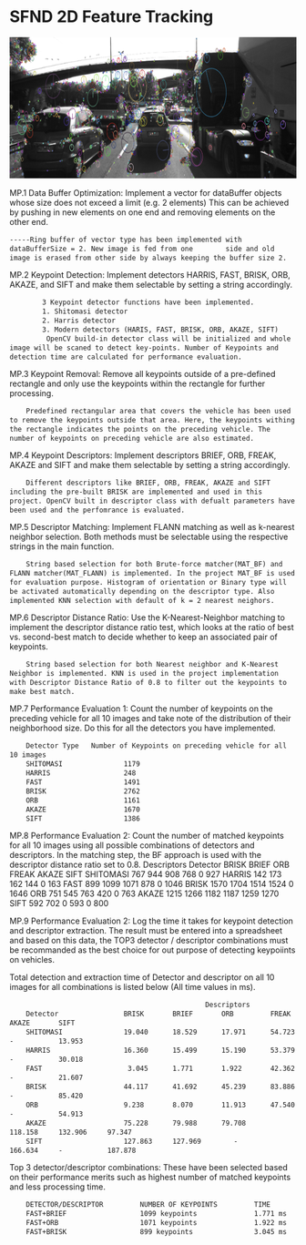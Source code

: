 # SFND 2D Feature Tracking

<img src="images/keypoints.png" width="820" height="248" />



MP.1 Data Buffer Optimization: Implement a vector for dataBuffer objects whose size does not exceed a limit (e.g. 2 elements) This can be achieved  by  pushing  in new  elements on one  end  and removing elements on  the other end.

    -----Ring buffer of vector type has been implemented with dataBufferSize = 2. New image is fed from one        side and old image is erased from other side by always keeping the buffer size 2.


MP.2 Keypoint Detection: Implement detectors HARRIS, FAST, BRISK, ORB, AKAZE, and SIFT and make them selectable by setting a string accordingly.

            3 Keypoint detector functions have been implemented.  
            1. Shitomasi detector
            2. Harris detector
            3. Modern detectors (HARIS, FAST, BRISK, ORB, AKAZE, SIFT)
             OpenCV build-in detector class will be initialized and whole image will be scaned to detect key-points. Number of Keypoints and detection time are calculated for performance evaluation.

MP.3 Keypoint Removal: Remove all keypoints outside of a pre-defined rectangle and only use the keypoints within the rectangle for further processing.

        Predefined rectangular area that covers the vehicle has been used to remove the keypoints outside that area. Here, the keypoints withing the rectangle indicates the points on the preceding vehicle. The number of keypoints on preceding vehicle are also estimated.

MP.4 Keypoint Descriptors: Implement descriptors BRIEF, ORB, FREAK, AKAZE and SIFT and make them selectable by setting a string accordingly.

        Different descriptors like BRIEF, ORB, FREAK, AKAZE and SIFT  including the pre-built BRISK are implemented and used in this project. OpenCV built in descriptor class with defualt parameters have been used and the perfomrance is evaluated.

MP.5 Descriptor Matching: Implement FLANN matching as well as k-nearest neighbor selection. Both methods must be selectable using the respective strings in the main function.

        String based selection for both Brute-force matcher(MAT_BF) and FLANN matcher(MAT_FLANN) is implemented. In the project MAT_BF is used for evaluation purpose. Histogram of orientation or Binary type will be activated automatically depending on the descriptor type. Also implemented KNN selection with default of k = 2 nearest neighors.

MP.6 Descriptor Distance Ratio: Use the K-Nearest-Neighbor matching to implement the descriptor distance ratio test, which looks at the ratio of best vs. second-best match to decide whether to keep an associated pair of keypoints.

        String based selection for both Nearest neighbor and K-Nearest Neighbor is implemented. KNN is used in the project implementation with Descriptor Distance Ratio of 0.8 to filter out the keypoints to make best match.

MP.7 Performance Evaluation 1: Count the number of keypoints on the preceding vehicle for all 10 images and take note of the distribution of their neighborhood size. Do this for all the detectors you have implemented.

        Detector Type 	Number of Keypoints on preceding vehicle for all 10 images
        SHITOMASI 	            1179
        HARRIS 	                248
        FAST 	                1491
        BRISK 	                2762
        ORB 	                1161
        AKAZE 	                1670
        SIFT 	                1386

MP.8 Performance Evaluation 2: Count the number of matched keypoints for all 10 images using all possible combinations of detectors and descriptors. In the matching step, the BF approach is used with the descriptor distance ratio set to 0.8.
                                    Descriptors
        Detector            	BRISK 	BRIEF 	ORB 	FREAK 	AKAZE 	SIFT
        SHITOMASI 	             767 	 944 	 908 	 768 	   0     927
        HARRIS 	                 142 	 173 	 162 	 144 	   0 	 163
        FAST 	                 899 	1099 	1071 	 878 	   0 	1046
        BRISK 	                1570 	1704 	1514 	1524 	   0 	1646
        ORB 	                 751 	 545 	 763 	 420 	   0     763
        AKAZE 	                1215 	1266 	1182 	1187 	1259 	1270
        SIFT 	                 592 	 702 	   0 	 593 	   0 	 800

MP.9 Performance Evaluation 2: Log the time it takes for keypoint detection  and descriptor extraction.
The result must be entered into a spreadsheet  and based  on this  data, the TOP3  detector / descriptor combinations  must be recommanded as the best choice for  out purpose  of detecting  keypoiints on  vehicles.

Total detection and extraction time of Detector and descriptor on all 10 images for all combinations is listed below (All time values in ms).

                                                    Descriptors
        Detector            	BRISK 	    BRIEF 	    ORB 	    FREAK 	    AKAZE   	SIFT
        SHITOMASI 	            19.040 	    18.529 	    17.971 	    54.723 	    -           13.953
        HARRIS 	                16.360 	    15.499 	    15.190 	    53.379 	    -           30.018
        FAST 	                 3.045 	    1.771 	    1.922	    42.362      -           21.607	
        BRISK 	                44.117 	    41.692 	    45.239 	    83.886 	    -           85.420
        ORB 	                9.238 	    8.070 	    11.913 	    47.540 	    -           54.913
        AKAZE 	                75.228 	    79.988	    79.708 	    118.158     132.906	    97.347
        SIFT 	                127.863 	127.969 	   - 	    166.634     - 	        187.878


Top 3 detector/descriptor combinations: These have been selected based on their performance merits such as highest number of matched keypoints and less processing time.


        DETECTOR/DESCRIPTOR 	    NUMBER OF KEYPOINTS 	    TIME
        FAST+BRIEF 	                1099 keypoints             	1.771 ms
        FAST+ORB 	                1071 keypoints 	            1.922 ms
        FAST+BRISK 	                899 keypoints 	            3.045 ms
